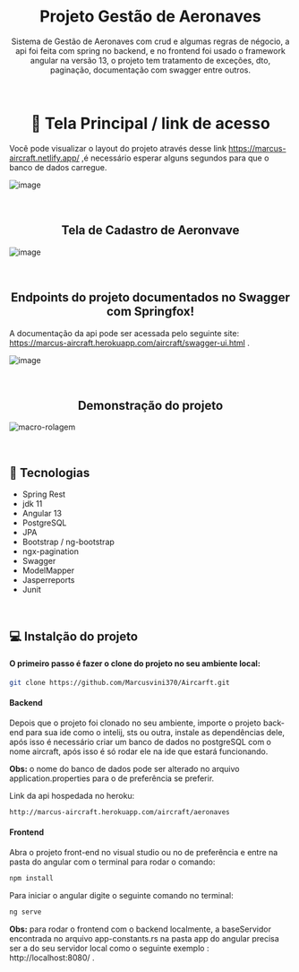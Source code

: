 <h1 align="center"> Projeto Gestão de Aeronaves </h1>
<p align="center">Sistema de Gestão de Aeronaves com crud e algumas regras de négocio, a api foi feita com spring no backend,
e no frontend foi usado o framework angular na versão 13, o projeto tem tratamento de exceções, dto, paginação, documentação com swagger entre outros.</p>

<br>

##  <h1 align="center">🔖 Tela Principal / link de acesso</h1>

Você pode visualizar o layout do projeto através desse link https://marcus-aircraft.netlify.app/ ,é necessário esperar alguns segundos para que o banco de dados carregue.

![image](https://user-images.githubusercontent.com/51136557/150533726-9780a98a-304e-4f87-afb3-246838f9bec3.png)

<br>

## <h2 align="center">Tela de Cadastro de Aeronvave</h21>
![image](https://user-images.githubusercontent.com/51136557/150533779-420a272e-8d70-4c62-b3b1-f21c44fea904.png)

<br>

## <h2 align="center">Endpoints do projeto documentados no Swagger com Springfox!</h2>

A documentação da api pode ser acessada pelo seguinte site: https://marcus-aircraft.herokuapp.com/aircraft/swagger-ui.html .

![image](https://user-images.githubusercontent.com/51136557/150211245-5ed31969-ec45-47cd-9768-ad0e260650aa.png)

<br>

## <h2 align="center">Demonstração do projeto</h2>

![macro-rolagem](https://user-images.githubusercontent.com/51136557/150537915-059dc90c-2340-4981-9381-0b91a272b5f6.gif)

<br>

## 🚀 Tecnologias
- Spring Rest
- jdk 11
- Angular 13
- PostgreSQL
- JPA
- Bootstrap / ng-bootstrap
- ngx-pagination
- Swagger
- ModelMapper
- Jasperreports
- Junit

<br>

## 💻 Instalção do projeto

#### O primeiro passo é fazer o clone do projeto no seu ambiente local:

```bash
git clone https://github.com/Marcusvini370/Aircarft.git
```

#### Backend

Depois que o projeto foi clonado no seu ambiente, importe o projeto back-end para sua ide como o intelij, sts ou outra, instale as dependências dele, após isso é necessário criar um banco de dados no postgreSQL com o nome aircraft, após isso é só rodar ele na ide que estará funcionando.

<strong>Obs:</strong> o nome do banco de dados pode ser alterado no arquivo application.properties para o de preferência se preferir.

Link da api hospedada no heroku:

```bash
http://marcus-aircraft.herokuapp.com/aircraft/aeronaves
```

#### Frontend

Abra o projeto front-end no visual studio ou no de preferência e entre na pasta do angular com o terminal para rodar o comando:

```bash
npm install
```
 
Para iniciar o angular digite o seguinte comando no terminal:

```bash
ng serve
```

<strong>Obs:</Strong> para rodar o frontend com o backend localmente, a baseServidor encontrada no arquivo
app-constants.rs na pasta app do angular precisa ser a do seu servidor local como o seguinte exemplo : http://localhost:8080/ . 


